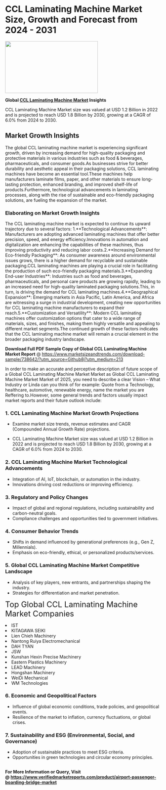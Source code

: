 <H1>CCL Laminating Machine Market Size, Growth and Forecast from 2024 - 2031</H1><img class="aligncenter size-medium wp-image-584254" src="https://thirdeyenews.in/wp-content/uploads/2024/09/Global-Market-Research-300x168.jpeg" alt="" width="300" height="168" /><p><strong>Global&nbsp;<a href="https://www.marketsizeandtrends.com/download-sample/738642/?utm_source=Github8j?utm_medium=213">CCL Laminating Machine Market</a> Insights</strong></p><p>CCL Laminating Machine Market size was valued at USD 1.2 Billion in 2022 and is projected to reach USD 1.8 Billion by 2030, growing at a CAGR of 6.0% from 2024 to 2030.</p><p><h2>Market Growth Insights</h2> The global CCL laminating machine market is experiencing significant growth, driven by increasing demand for high-quality packaging and protective materials in various industries such as food & beverages, pharmaceuticals, and consumer goods.As businesses strive for better durability and aesthetic appeal in their packaging solutions, CCL laminating machines have become an essential tool.These machines help manufacturers laminate films, paper, and other materials to ensure long-lasting protection, enhanced branding, and improved shelf-life of products.Furthermore, technological advancements in laminating processes, along with the rise of sustainable and eco-friendly packaging solutions, are fueling the expansion of the market. <h3>Elaborating on Market Growth Insights</h3> The CCL laminating machine market is expected to continue its upward trajectory due to several factors: 1.**Technological Advancements**: Manufacturers are adopting advanced laminating machines that offer better precision, speed, and energy efficiency.Innovations in automation and digitalization are enhancing the capabilities of these machines, thus improving productivity and reducing labor costs.2.**Increasing Demand for Eco-friendly Packaging**: As consumer awareness around environmental issues grows, there is a higher demand for recyclable and sustainable packaging.CCL laminating machines are playing a crucial role in facilitating the production of such eco-friendly packaging materials.3.**Expanding End-user Industries**: Industries such as food and beverages, pharmaceuticals, and personal care products are growing rapidly, leading to an increased need for high-quality laminated packaging solutions.This, in turn, is driving the demand for CCL laminating machines.4.**Geographical Expansion**: Emerging markets in Asia Pacific, Latin America, and Africa are witnessing a surge in industrial development, creating new opportunities for CCL laminating machine manufacturers to expand their reach.5.**Customization and Versatility**: Modern CCL laminating machines offer customization options that cater to a wide range of materials, sizes, and finishes, making them highly versatile and appealing to different market segments.The continued growth of these factors indicates that the CCL laminating machine market will remain a crucial element in the broader packaging industry landscape.</p><p><span class=""><strong>Download Full PDF Sample Copy of Global CCL Laminating Machine Market Report</strong> @ <a href="https://www.marketsizeandtrends.com/download-sample/738642/?utm_source=Github8j?utm_medium=213" target="_blank">https://www.marketsizeandtrends.com/download-sample/738642/?utm_source=Github8j?utm_medium=213</a></span></p><p>In order to make an accurate and perceptive description of future scope of a Global&nbsp;CCL Laminating Machine Market Market as Global&nbsp;CCL Laminating Machine Market Market of 2025, you need to describe a clear Vision &ndash; What Industry or Linda can you think of for example: Quote from a Technology, healthcare, automotive, renewable energy, name the market you are Reffering to.However, some general trends and factors usually impact market reports and their future outlook include:</p><h3>1.&nbsp;<strong>CCL Laminating Machine Market Growth Projections</strong></h3><ul><li>Examine market size trends, revenue estimates and CAGR (Compounded Annual Growth Rate) projections.</li><li><p>CCL Laminating Machine Market size was valued at USD 1.2 Billion in 2022 and is projected to reach USD 1.8 Billion by 2030, growing at a CAGR of 6.0% from 2024 to 2030.</p></li></ul><h3>2.&nbsp;<strong>CCL Laminating Machine Market Technological Advancements</strong></h3><ul><li>Integration of AI, IoT, blockchain, or automation in the industry.</li><li>Innovations driving cost reductions or improving efficiency.</li></ul><h3>3.&nbsp;<strong>Regulatory and Policy Changes</strong></h3><ul><li>Impact of global and regional regulations, including sustainability and carbon-neutral goals.</li><li>Compliance challenges and opportunities tied to government initiatives.</li></ul><h3>4.&nbsp;<strong>Consumer Behavior Trends</strong></h3><ul><li>Shifts in demand influenced by generational preferences (e.g., Gen Z, Millennials).</li><li>Emphasis on eco-friendly, ethical, or personalized products/services.</li></ul><h3>5.&nbsp;<strong>Global CCL Laminating Machine Market Competitive Landscape</strong></h3><ul><li>Analysis of key players, new entrants, and partnerships shaping the industry.</li><li>Strategies for differentiation and market penetration.</li></ul><p data-pm-slice="1 1 []"><span style="color: inherit; font-family: inherit; font-size: 25px;">Top Global CCL Laminating Machine Market Companies</span></p><div class="" data-test-id=""><p><li>IST</li><li> KITAGAWA SEIKI</li><li> Lien Chieh Machinery</li><li> Nantong Ruiya Electromechanical</li><li> DAH TYAN</li><li> JSW</li><li> Kunshan Hexin Precise Machinery</li><li> Eastern Plastics Machinery</li><li> LEAD Machinery</li><li> Hongshan Machinery</li><li> WeiDi Mechanical</li><li> WM Technologies</li></p></div><h3>6.&nbsp;<strong>Economic and Geopolitical Factors</strong></h3><ul><li>Influence of global economic conditions, trade policies, and geopolitical events.</li><li>Resilience of the market to inflation, currency fluctuations, or global crises.</li></ul><h3>7.&nbsp;<strong>Sustainability and ESG (Environmental, Social, and Governance)</strong></h3><ul><li>Adoption of sustainable practices to meet ESG criteria.</li><li>Opportunities in green technologies and circular economy principles.</li></ul><h2><strong style="font-size: 14px;">For More Information or Query, Visit @&nbsp;</strong><a style="background-color: #ffffff; font-size: 14px;" href="https://www.marketsizeandtrends.com/report/ccl-laminating-machine-market/" target="_blank">https://www.verifiedmarketreports.com/product/airport-passenger-boarding-bridge-market</a></h2>